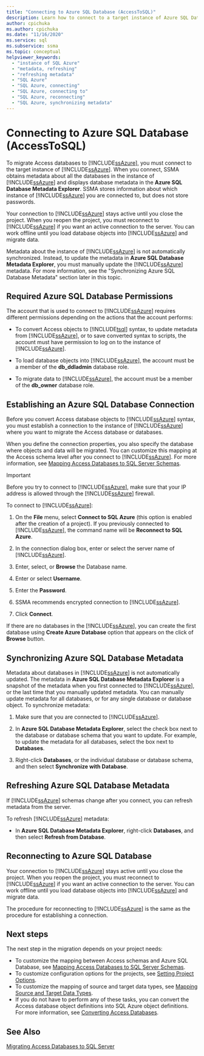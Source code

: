 ```yaml
---
title: "Connecting to Azure SQL Database (AccessToSQL)"
description: Learn how to connect to a target instance of Azure SQL Database to migrate Access databases. SSMA obtains metadata about databases in Azure SQL Database.
author: cpichuka
ms.author: cpichuka
ms.date: "11/16/2020"
ms.service: sql
ms.subservice: ssma
ms.topic: conceptual
helpviewer_keywords:
  - "instance of SQL Azure"
  - "metadata, refreshing"
  - "refreshing metadata"
  - "SQL Azure"
  - "SQL Azure, connecting"
  - "SQL Azure, connecting to"
  - "SQL Azure, reconnecting"
  - "SQL Azure, synchronizing metadata"
---
```


# Connecting to Azure SQL Database (AccessToSQL)

To migrate Access databases to [!INCLUDE[ssAzure](../../includes/ssazure_md.md)], you must connect to the target instance of [!INCLUDE[ssAzure](../../includes/ssazure_md.md)]. When you connect, SSMA obtains metadata about all the databases in the instance of [!INCLUDE[ssAzure](../../includes/ssazure_md.md)] and displays database metadata in the **Azure SQL Database Metadata Explorer**. SSMA stores information about which instance of [!INCLUDE[ssAzure](../../includes/ssazure_md.md)] you are connected to, but does not store passwords.

Your connection to [!INCLUDE[ssAzure](../../includes/ssazure_md.md)] stays active until you close the project. When you reopen the project, you must reconnect to [!INCLUDE[ssAzure](../../includes/ssazure_md.md)] if you want an active connection to the server. You can work offline until you load database objects into [!INCLUDE[ssAzure](../../includes/ssazure_md.md)] and migrate data.

Metadata about the instance of [!INCLUDE[ssAzure](../../includes/ssazure_md.md)] is not automatically synchronized. Instead, to update the metadata in **Azure SQL Database Metadata Explorer**, you must manually update the [!INCLUDE[ssAzure](../../includes/ssazure_md.md)] metadata. For more information, see the "Synchronizing Azure SQL Database Metadata" section later in this topic.

## Required Azure SQL Database Permissions

The account that is used to connect to [!INCLUDE[ssAzure](../../includes/ssazure_md.md)] requires different permissions depending on the actions that the account performs:

- To convert Access objects to [!INCLUDE[tsql](../../includes/tsql-md.md)] syntax, to update metadata from [!INCLUDE[ssAzure](../../includes/ssazure_md.md)], or to save converted syntax to scripts, the account must have permission to log on to the instance of [!INCLUDE[ssAzure](../../includes/ssazure_md.md)].

- To load database objects into [!INCLUDE[ssAzure](../../includes/ssazure_md.md)], the account must be a member of the **db_ddladmin** database role.

- To migrate data to [!INCLUDE[ssAzure](../../includes/ssazure_md.md)], the account must be a member of the **db_owner** database role.

## Establishing an Azure SQL Database Connection

Before you convert Access database objects to [!INCLUDE[ssAzure](../../includes/ssazure_md.md)] syntax, you must establish a connection to the instance of [!INCLUDE[ssAzure](../../includes/ssazure_md.md)] where you want to migrate the Access database or databases.

When you define the connection properties, you also specify the database where objects and data will be migrated. You can customize this mapping at the Access schema level after you connect to [!INCLUDE[ssAzure](../../includes/ssazure_md.md)]. For more information, see [Mapping Access Databases to SQL Server Schemas](mapping-source-and-target-databases-accesstosql.md).
  
> [!IMPORTANT]
> Before you try to connect to [!INCLUDE[ssAzure](../../includes/ssazure_md.md)], make sure that your IP address is allowed through the [!INCLUDE[ssAzure](../../includes/ssazure_md.md)] firewall.
  
To connect to [!INCLUDE[ssAzure](../../includes/ssazure_md.md)]:

1. On the **File** menu, select **Connect to SQL Azure** (this option is enabled after the creation of a project).
   If you previously connected to [!INCLUDE[ssAzure](../../includes/ssazure_md.md)], the command name will be **Reconnect to SQL Azure**.

2. In the connection dialog box, enter or select the server name of [!INCLUDE[ssAzure](../../includes/ssazure_md.md)].

3. Enter, select, or **Browse** the Database name.

4. Enter or select **Username**.

5. Enter the **Password**.

6. SSMA recommends encrypted connection to [!INCLUDE[ssAzure](../../includes/ssazure_md.md)].

7. Click **Connect**.
  
If there are no databases in the [!INCLUDE[ssAzure](../../includes/ssazure_md.md)], you can create the first database using **Create Azure Database** option that appears on the click of **Browse** button.

## Synchronizing Azure SQL Database Metadata

Metadata about databases in [!INCLUDE[ssAzure](../../includes/ssazure_md.md)] is not automatically updated. The metadata in **Azure SQL Database Metadata Explorer** is a snapshot of the metadata when you first connected to [!INCLUDE[ssAzure](../../includes/ssazure_md.md)], or the last time that you manually updated metadata. You can manually update metadata for all databases, or for any single database or database object. To synchronize metadata:

1. Make sure that you are connected to [!INCLUDE[ssAzure](../../includes/ssazure_md.md)].

2. In **Azure SQL Database Metadata Explorer**, select the check box next to the database or database schema that you want to update.
   For example, to update the metadata for all databases, select the box next to **Databases**.

3. Right-click **Databases**, or the individual database or database schema, and then select **Synchronize with Database**.

## Refreshing Azure SQL Database Metadata

If [!INCLUDE[ssAzure](../../includes/ssazure_md.md)] schemas change after you connect, you can refresh metadata from the server.

To refresh [!INCLUDE[ssAzure](../../includes/ssazure_md.md)] metadata:

- In **Azure SQL Database Metadata Explorer**, right-click **Databases**, and then select **Refresh from Database**.

## Reconnecting to Azure SQL Database

Your connection to [!INCLUDE[ssAzure](../../includes/ssazure_md.md)] stays active until you close the project. When you reopen the project, you must reconnect to [!INCLUDE[ssAzure](../../includes/ssazure_md.md)] if you want an active connection to the server. You can work offline until you load database objects into [!INCLUDE[ssAzure](../../includes/ssazure_md.md)] and migrate data.

The procedure for reconnecting to [!INCLUDE[ssAzure](../../includes/ssazure_md.md)] is the same as the procedure for establishing a connection.

## Next steps

The next step in the migration depends on your project needs:

- To customize the mapping between Access schemas and Azure SQL Database, see [Mapping Access Databases to SQL Server Schemas](mapping-source-and-target-databases-accesstosql.md).
- To customize configuration options for the projects, see [Setting Project Options](setting-conversion-and-migration-options-accesstosql.md).
- To customize the mapping of source and target data types, see [Mapping Source and Target Data Types](mapping-source-and-target-data-types-accesstosql.md).
- If you do not have to perform any of these tasks, you can convert the Access database object definitions into SQL Azure object definitions. For more information, see [Converting Access Databases](converting-access-database-objects-accesstosql.md).

## See Also

[Migrating Access Databases to SQL Server](migrating-access-databases-to-sql-server-azure-sql-db-accesstosql.md)
